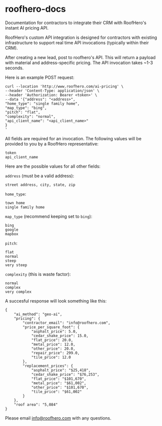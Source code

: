 # roofhero-docs
Documentation for contractors to integrate their CRM with RoofHero's instant AI pricing API.

RoofHero's custom API integration is designed for contractors with existing infrastructure to support real time API invocations (typically within their CRM).

After creating a new lead, post to roofhero's API.  This will return a payload with material and address-specific pricing.  The API invocation takes ~1-3 seconds.

Here is an example POST request:

```
curl --location 'http://www.roofhero.com/ai-pricing' \
--header 'Content-Type: application/json' \
--header 'Authorization: Bearer <token>' \
--data '{"address": "<address>", 
"home_type": "single family home",
"map_type": "bing",
"pitch": "flat",
"complexity": "normal",
"api_client_name": "<api_client_name>"
}
'
```

All fields are required for an invocation.  The following values will be provided to you by a RoofHero representative:
```
token
api_client_name
```

Here are the possible values for all other fields:

`address` (must be a valid address):
```
street address, city, state, zip
```

`home_type`:
```
town home
single family home
```

`map_type` (recommend keeping set to `bing`):
```
bing
google
mapbox
```

`pitch`:
```
flat
normal
steep
very steep
```

`complexity` (this is waste factor):
```
normal
complex
very complex
```

A succesful response will look something like this:
```
{
    "ai_method": "geo-ai",
    "pricing": {
        "contractor_email": "info@roofhero.com",
        "price_per_square_foot": {
            "asphalt_price": 5.0,
            "cedar_shake_price": 15.0,
            "flat_price": 20.0,
            "metal_price": 12.0,
            "other_price": 20.0,
            "repair_price": 299.0,
            "tile_price": 12.0
        },
        "replacement_prices": {
            "asphalt_price": "$25,418",
            "cedar_shake_price": "$76,253",
            "flat_price": "$101,670",
            "metal_price": "$61,002",
            "other_price": "$101,670",
            "tile_price": "$61,002"
        }
    },
    "roof area": "5,084"
}
```

Please email info@roofhero.com with any questions.

